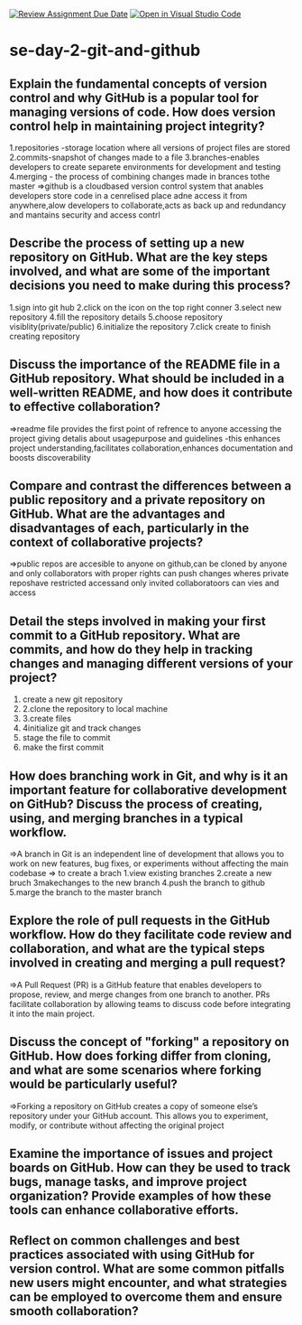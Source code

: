 [![Review Assignment Due Date](https://classroom.github.com/assets/deadline-readme-button-22041afd0340ce965d47ae6ef1cefeee28c7c493a6346c4f15d667ab976d596c.svg)](https://classroom.github.com/a/8wgCKhpZ)
[![Open in Visual Studio Code](https://classroom.github.com/assets/open-in-vscode-2e0aaae1b6195c2367325f4f02e2d04e9abb55f0b24a779b69b11b9e10269abc.svg)](https://classroom.github.com/online_ide?assignment_repo_id=18685175&assignment_repo_type=AssignmentRepo)
# se-day-2-git-and-github
## Explain the fundamental concepts of version control and why GitHub is a popular tool for managing versions of code. How does version control help in maintaining project integrity?
1.repositories -storage location where all versions of project files are stored
2.commits-snapshot of changes made to a file
3.branches-enables developers to create separete environments for development and testing
4.merging - the process of combining changes made in brances tothe master
=>github is a cloudbased version control system that anables developers store code in a cenrelised place adne access it from anywhere,alow developers to collaborate,acts as back up and redundancy and mantains security and access contrl

## Describe the process of setting up a new repository on GitHub. What are the key steps involved, and what are some of the important decisions you need to make during this process?
1.sign into git hub
2.click on the icon on the top right conner
3.select new repository
4.fill the repository details
5.choose repository visiblity(private/public)
6.initialize the repository
7.click create to finish creating repository

## Discuss the importance of the README file in a GitHub repository. What should be included in a well-written README, and how does it contribute to effective collaboration?
=>readme file provides the first point of refrence to anyone accessing the project giving detalis about usagepurpose and guidelines
-this enhances project understanding,facilitates collaboration,enhances documentation and boosts discoverability

## Compare and contrast the differences between a public repository and a private repository on GitHub. What are the advantages and disadvantages of each, particularly in the context of collaborative projects?
=>public repos are accesible to anyone on github,can be cloned by anyone and only collaborators with proper rights can push changes wheres private reposhave restricted accessand only invited collaboratoors can vies and access


## Detail the steps involved in making your first commit to a GitHub repository. What are commits, and how do they help in tracking changes and managing different versions of your project?
1. create a new git repository
2. 2.clone the repository to local machine
3. 3.create files
4. 4initialize git and track changes
5. stage the file to commit
6. make the first commit
## How does branching work in Git, and why is it an important feature for collaborative development on GitHub? Discuss the process of creating, using, and merging branches in a typical workflow.
=>A branch in Git is an independent line of development that allows you to work on new features, bug fixes, or experiments without affecting the main codebase
=> to create a brach
1.view existing branches
2.create a new bruch
3makechanges to the new branch
4.push the branch to github
5.marge the branch to the master branch
## Explore the role of pull requests in the GitHub workflow. How do they facilitate code review and collaboration, and what are the typical steps involved in creating and merging a pull request?
=>A Pull Request (PR) is a GitHub feature that enables developers to propose, review, and merge changes from one branch to another. PRs facilitate collaboration by allowing teams to discuss code before integrating it into the main project.

## Discuss the concept of "forking" a repository on GitHub. How does forking differ from cloning, and what are some scenarios where forking would be particularly useful?
=>Forking a repository on GitHub creates a copy of someone else’s repository under your GitHub account. This allows you to experiment, modify, or contribute without affecting the original project

## Examine the importance of issues and project boards on GitHub. How can they be used to track bugs, manage tasks, and improve project organization? Provide examples of how these tools can enhance collaborative efforts.



## Reflect on common challenges and best practices associated with using GitHub for version control. What are some common pitfalls new users might encounter, and what strategies can be employed to overcome them and ensure smooth collaboration?




